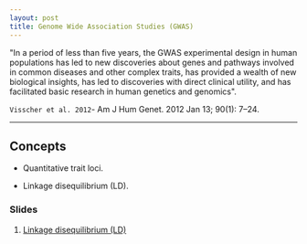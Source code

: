```yaml
---
layout: post
title: Genome Wide Association Studies (GWAS)
---
```


 "In a period of less than five years, the
GWAS experimental design in human populations has
led to new discoveries about genes and pathways involved
in common diseases and other complex traits, has
provided a wealth of new biological insights, has led to
discoveries with direct clinical utility, and has facilitated
basic research in human genetics and genomics".

`Visscher et al. 2012`-  Am J Hum Genet. 2012 Jan 13; 90(1): 7–24.

-------------------------------------------


## Concepts

- Quantitative trait loci.

- Linkage disequilibrium (LD).

### Slides

1. [Linkage disequilibrium (LD)](https://github.com/hos6236/hos6236.github.io/blob/master/classes/gwas_1.pdf)
